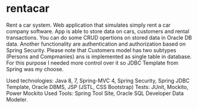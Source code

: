 # rentacar
Rent a car system.
Web application that simulates simply rent a car company software.
App is able to store data on cars, customers and rental transactions. 
You can do some CRUD opertions on stored data in Oracle DB data.
Another functionality are authentication and authorization based on Spring Security.
Please note that Customers model has two subtypes (Persons and Compmanies)  ans is implemented as single table in database. For this purpose I needed more control over it so JDBC Template from Spring was my choose.

Used technologies: Java 8, 7, Spring-MVC 4, Spring Security, Spring JDBC Template, Oracle DBMS, JSP (JSTL, CSS Bootstrap)
Tests: JUnit, Mockito, Power Mockito
Used Tools: Spring Tool Site, Oracle SQL Developer Data Modeler.
